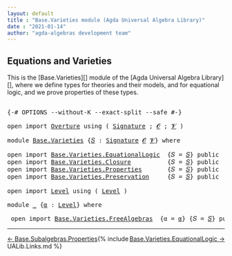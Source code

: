 ```yaml
---
layout: default
title : "Base.Varieties module (Agda Universal Algebra Library)"
date : "2021-01-14"
author: "agda-algebras development team"
---
```


## <a id="equations-and-varieties">Equations and Varieties</a>

This is the [Base.Varieties][] module of the [Agda Universal Algebra Library][],
where we define types for theories and their models, and for equational logic,
and we prove properties of these types.

<pre class="Agda">

<a id="431" class="Symbol">{-#</a> <a id="435" class="Keyword">OPTIONS</a> <a id="443" class="Pragma">--without-K</a> <a id="455" class="Pragma">--exact-split</a> <a id="469" class="Pragma">--safe</a> <a id="476" class="Symbol">#-}</a>

<a id="481" class="Keyword">open</a> <a id="486" class="Keyword">import</a> <a id="493" href="Overture.html" class="Module">Overture</a> <a id="502" class="Keyword">using</a> <a id="508" class="Symbol">(</a> <a id="510" href="Overture.Signatures.html#3291" class="Function">Signature</a> <a id="520" class="Symbol">;</a> <a id="522" href="Overture.Signatures.html#648" class="Generalizable">𝓞</a> <a id="524" class="Symbol">;</a> <a id="526" href="Overture.Signatures.html#650" class="Generalizable">𝓥</a> <a id="528" class="Symbol">)</a>

<a id="531" class="Keyword">module</a> <a id="538" href="Base.Varieties.html" class="Module">Base.Varieties</a> <a id="553" class="Symbol">{</a><a id="554" href="Base.Varieties.html#554" class="Bound">𝑆</a> <a id="556" class="Symbol">:</a> <a id="558" href="Overture.Signatures.html#3291" class="Function">Signature</a> <a id="568" href="Overture.Signatures.html#648" class="Generalizable">𝓞</a> <a id="570" href="Overture.Signatures.html#650" class="Generalizable">𝓥</a><a id="571" class="Symbol">}</a> <a id="573" class="Keyword">where</a>

<a id="580" class="Keyword">open</a> <a id="585" class="Keyword">import</a> <a id="592" href="Base.Varieties.EquationalLogic.html" class="Module">Base.Varieties.EquationalLogic</a>  <a id="624" class="Symbol">{</a><a id="625" class="Argument">𝑆</a> <a id="627" class="Symbol">=</a> <a id="629" href="Base.Varieties.html#554" class="Bound">𝑆</a><a id="630" class="Symbol">}</a> <a id="632" class="Keyword">public</a>
<a id="639" class="Keyword">open</a> <a id="644" class="Keyword">import</a> <a id="651" href="Base.Varieties.Closure.html" class="Module">Base.Varieties.Closure</a>          <a id="683" class="Symbol">{</a><a id="684" class="Argument">𝑆</a> <a id="686" class="Symbol">=</a> <a id="688" href="Base.Varieties.html#554" class="Bound">𝑆</a><a id="689" class="Symbol">}</a> <a id="691" class="Keyword">public</a>
<a id="698" class="Keyword">open</a> <a id="703" class="Keyword">import</a> <a id="710" href="Base.Varieties.Properties.html" class="Module">Base.Varieties.Properties</a>       <a id="742" class="Symbol">{</a><a id="743" class="Argument">𝑆</a> <a id="745" class="Symbol">=</a> <a id="747" href="Base.Varieties.html#554" class="Bound">𝑆</a><a id="748" class="Symbol">}</a> <a id="750" class="Keyword">public</a>
<a id="757" class="Keyword">open</a> <a id="762" class="Keyword">import</a> <a id="769" href="Base.Varieties.Preservation.html" class="Module">Base.Varieties.Preservation</a>     <a id="801" class="Symbol">{</a><a id="802" class="Argument">𝑆</a> <a id="804" class="Symbol">=</a> <a id="806" href="Base.Varieties.html#554" class="Bound">𝑆</a><a id="807" class="Symbol">}</a> <a id="809" class="Keyword">public</a>

<a id="817" class="Keyword">open</a> <a id="822" class="Keyword">import</a> <a id="829" href="Level.html" class="Module">Level</a> <a id="835" class="Keyword">using</a> <a id="841" class="Symbol">(</a> <a id="843" href="Agda.Primitive.html#597" class="Postulate">Level</a> <a id="849" class="Symbol">)</a>

<a id="852" class="Keyword">module</a> <a id="859" href="Base.Varieties.html#859" class="Module">_</a> <a id="861" class="Symbol">{</a><a id="862" href="Base.Varieties.html#862" class="Bound">α</a> <a id="864" class="Symbol">:</a> <a id="866" href="Agda.Primitive.html#597" class="Postulate">Level</a><a id="871" class="Symbol">}</a> <a id="873" class="Keyword">where</a>

 <a id="881" class="Keyword">open</a> <a id="886" class="Keyword">import</a> <a id="893" href="Base.Varieties.FreeAlgebras.html" class="Module">Base.Varieties.FreeAlgebras</a>  <a id="922" class="Symbol">{</a><a id="923" class="Argument">α</a> <a id="925" class="Symbol">=</a> <a id="927" href="Base.Varieties.html#862" class="Bound">α</a><a id="928" class="Symbol">}</a> <a id="930" class="Symbol">{</a><a id="931" class="Argument">𝑆</a> <a id="933" class="Symbol">=</a> <a id="935" href="Base.Varieties.html#554" class="Bound">𝑆</a><a id="936" class="Symbol">}</a> <a id="938" class="Keyword">public</a>
</pre>

---------------------------------

<span style="float:left;">[← Base.Subalgebras.Properties](Base.Subalgebras.Properties.html)</span>
<span style="float:right;">[Base.Varieties.EquationalLogic →](Base.Varieties.EquationalLogic.html)</span>

{% include UALib.Links.md %}
